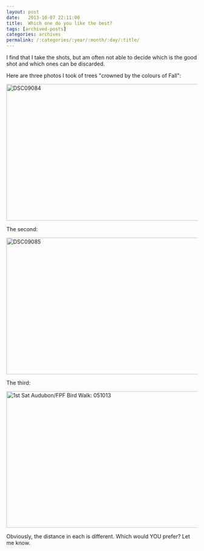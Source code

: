 ```yaml
---
layout: post
date:	2013-10-07 22:11:00
title:  Which one do you like the best?
tags: [archived-posts]
categories: archives
permalink: /:categories/:year/:month/:day/:title/
---
```

I find that I take the shots, but am often not able to decide which is the good shot and which ones can be discarded.

Here are three photos I took of trees "crowned by the colours of Fall":

<a href="http://www.flickr.com/photos/86494503@N00/10108001915/" title="DSC09084 by mohandep, on Flickr"><img src="http://farm4.staticflickr.com/3801/10108001915_bd307ed496_z.jpg" width="640" height="360" alt="DSC09084"></a>

The second:

<a href="http://www.flickr.com/photos/86494503@N00/10108072483/" title="DSC09085 by mohandep, on Flickr"><img src="http://farm3.staticflickr.com/2880/10108072483_dd872d0f4e_z.jpg" width="640" height="360" alt="DSC09085"></a>

The third:

<a href="http://www.flickr.com/photos/86494503@N00/10108001735/" title="1st Sat Audubon/FPF Bird Walk: 051013 by mohandep, on Flickr"><img src="http://farm3.staticflickr.com/2888/10108001735_84287c1222_z.jpg" width="640" height="360" alt="1st Sat Audubon/FPF Bird Walk: 051013"></a>

Obviously, the distance in each is different. Which would YOU prefer? Let me know.
